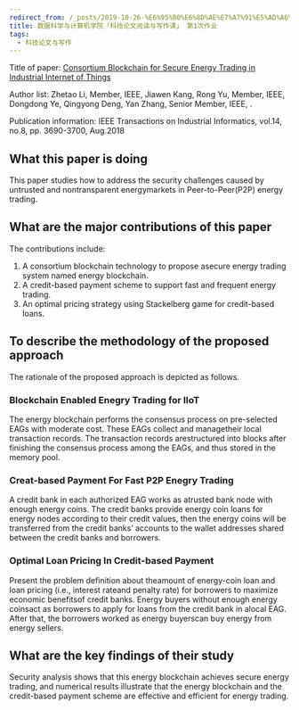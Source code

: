 ```yaml
---
redirect_from: /_posts/2019-10-26-%E6%95%B0%E6%8D%AE%E7%A7%91%E5%AD%A6%E4%B8%8E%E8%AE%A1%E7%AE%97%E6%9C%BA%E5%AD%A6%E9%99%A2-%E7%A7%91%E6%8A%80%E8%AE%BA%E6%96%87%E9%98%85%E8%AF%BB%E4%B8%8E%E5%86%99%E4%BD%9C%E8%AF%BE-%E7%AC%AC1%E6%AC%A1%E4%BD%9C%E4%B8%9A/
title: 数据科学与计算机学院「科技论文阅读与写作课」 第1次作业
tags:
  - 科技论文与写作
---
```


Title of paper: [Consortium Blockchain for Secure Energy Trading in Industrial Internet of Things](http://folk.uio.no/yanzhang/IEEETIIBlockchain2018.pdf)

Author list: Zhetao Li, Member, IEEE, Jiawen Kang, Rong Yu, Member, IEEE, Dongdong Ye, Qingyong Deng, Yan Zhang, Senior Member, IEEE, .

Publication information: IEEE Transactions on Industrial Informatics, vol.14, no.8, pp. 3690-3700, Aug.2018

## What this paper is doing

This paper studies how to address the security challenges caused by untrusted and nontransparent energymarkets in Peer-to-Peer(P2P) energy trading.

## What are the major contributions of this paper

The contributions include:

1. A consortium blockchain technology to propose asecure energy trading system named energy blockchain.
2. A credit-based payment scheme to support fast and frequent energy trading.
3. An optimal pricing strategy using Stackelberg game for credit-based loans.

## To describe the methodology of the proposed approach

The rationale of the proposed approach is depicted as follows.

### Blockchain Enabled Enegry Trading for IIoT

The energy blockchain performs the consensus process on pre-selected EAGs with moderate cost. These EAGs collect and managetheir local transaction records. The transaction records arestructured into blocks after finishing the consensus process among the EAGs, and thus stored in the memory pool.

### Creat-based Payment For Fast P2P Enegry Trading

A credit bank in each authorized EAG works as atrusted bank node with enough energy coins. The credit banks provide energy coin loans for energy nodes according to their credit values, then the energy coins will be transferred from the credit banks’ accounts to the wallet addresses shared between the credit banks and borrowers.

### Optimal Loan Pricing In Credit-based Payment

Present the problem definition about theamount of energy-coin loan and loan pricing (i.e., interest rateand penalty rate) for borrowers to maximize economic benefitsof credit banks. Energy buyers without enough energy coinsact as borrowers to apply for loans from the credit bank in alocal EAG. After that, the borrowers worked as energy buyerscan buy energy from energy sellers.

## What are the key findings of their study

Security analysis shows that this energy blockchain achieves secure energy trading, and numerical results illustrate that the energy blockchain and the credit-based payment scheme are effective and efficient for energy trading.
